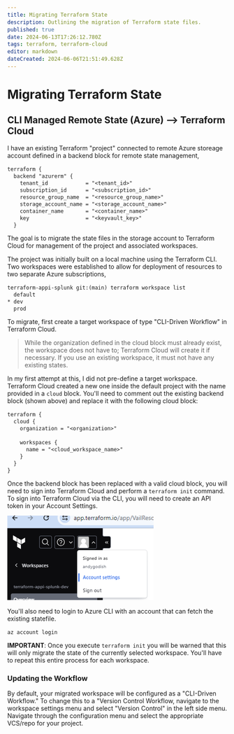 ```yaml
---
title: Migrating Terraform State
description: Outlining the migration of Terraform state files. 
published: true
date: 2024-06-13T17:26:12.780Z
tags: terraform, terraform-cloud
editor: markdown
dateCreated: 2024-06-06T21:51:49.628Z
---
```


# Migrating Terraform State

## CLI Managed Remote State (Azure) --> Terraform Cloud

I have an existing Terraform "project" connected to remote Azure storeage account defined in a backend block for remote state management,

```
terraform {
  backend "azurerm" {
    tenant_id            = "<tenant_id>"
    subscription_id      = "<subscription_id>"
    resource_group_name  = "<resource_group_name>"
    storage_account_name = "<storage_account_name>"
    container_name       = "<container_name>"
    key                  = "<keyvault_key>"
  }
```

The goal is to migrate the state files in the storage account to Terraform Cloud for management of the project and associated workspaces.

The project was initially built on a local machine using the Terraform CLI. Two workspaces were established to allow for deployment of resources to two separate Azure subscriptions,

```
terraform-appi-splunk git:(main) terraform workspace list
  default
* dev
  prod
```

To migrate, first create a target workspace of type "CLI-Driven Workflow" in Terraform Cloud. 

> While the organization defined in the cloud block must already exist, the workspace does not have to; Terraform Cloud will create it if necessary. If you use an existing workspace, it must not have any existing states.

In my first attempt at this, I did not pre-define a target workspace. Terraform Cloud created a new one inside the default project with the name provided in a `cloud` block. You'll need to comment out the existing backend block (shown above) and replace it with the following cloud block:

```
terraform {
  cloud {
    organization = "<organization>"

    workspaces {
      name = "<cloud_workspace_name>"
    }
  }
}
```

Once the backend block has been replaced with a valid cloud block, you will need to sign into Terraform Cloud and perform a `terraform init` command. To sign into Terraform Cloud via the CLI, you will need to create an API token in your Account Settings. 

![account_settings_tf_cloud.png](/images/account_settings_tf_cloud.png)

You'll also need to login to Azure CLI with an account that can fetch the existing statefile. 

```
az account login
```

**IMPORTANT**: Once you execute `terraform init` you will be warned that this will only migrate the state of the currently selected workspace. You'll have to repeat this entire process for each workspace. 

### Updating the Workflow

By default, your migrated workspace will be configured as a "CLI-Driven Workflow." To change this to a "Version Control Workflow, navigate to the workspace settings menu and select "Version Control" in the left side menu. Navigate through the configuration menu and select the appropriate VCS/repo for your project.  




